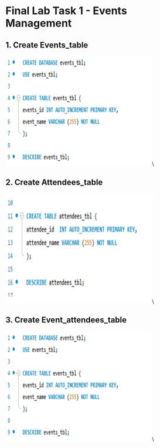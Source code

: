 # Final Lab Task 1 - Events Management

## 1. Create Events_table

<img src="Images/Events Table.png" alt="Alt Text" width="400" height="300">\

## 2. Create Attendees_table

<img src="Images/Attendees Table.png" alt="Alt Text" width="400" height="300">\

## 3. Create Event_attendees_table

<img src="Images/Events Table.png" alt="Alt Text" width="400" height="300">\
